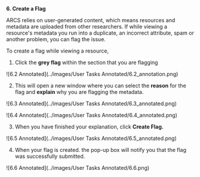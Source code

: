 **6. Create a Flag**

ARCS relies on user-generated content, which means resources and metadata are uploaded from other researchers. If while viewing a resource's metadata you run into a duplicate, an incorrect attribute, spam or another problem, you can flag the issue.

To create a flag while viewing a resource,

1. Click the **grey flag** within the section that you are flagging

![6.2 Annotated](../images/User Tasks Annotated/6.2_annotation.png)

2. This will open a new window where you can select the **reason** for the flag and **explain** why you are flagging the metadata.

![6.3 Annotated](../images/User Tasks Annotated/6.3_annotated.png)

![6.4 Annotated](../images/User Tasks Annotated/6.4_annotated.png)

3. When you have finished your explanation, click **Create Flag.**

![6.5 Annotated](../images/User Tasks Annotated/6.5_annotated.png)

4. When your flag is created. the pop-up box will notify you that the flag was successfully submitted.

![6.6 Annotated](../images/User Tasks Annotated/6.6.png)
